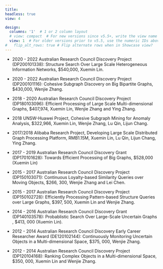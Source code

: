 ```yaml
---
title:  
headless: true
view: 4

design:
  columns: '1'  # 1 or 2 column layout
  # view: compact  # For new versions since v5.5+, write the view name
  view: 1  # For older versions prior to v5.5, use the numeric IDs above
#   flip_alt_rows: true # Flip alternate rows when in Showcase view?
---
```

- 2020 - 2022 Australian Research Council Discovery Project (DP200101338): Structure Search Over Large Scale Heterogeneous Information Networks, $540,000, Xuemin Lin.
<!-- 
<br> -->

- 2020 - 2022 Australian Research Council Discovery Project (DP200101116): Cohesive Subgraph Discovery on Big Bipartite Graphs, $430,000, Wenjie Zhang.
<!-- 
<br> -->

- 2018 - 2020 Australian Research Council Discovery Project (DP180103096): Efficient Processing of Large Scale Multi-dimensional Graphs, $407,974, Xuemin Lin, Wenjie Zhang and Ying Zhang.
<!-- 
<br> -->

- 2018 UNSW-Huawei Project, Cohesive Subgraph Mining for Anomaly Analysis, $322,966, Xuemin Lin, Wenjie Zhang, Lu Qin, Lijun Chang.
<!-- 
<br> -->

- 2017/2018 Alibaba Research Project, Developing Large Scale Distributed Graph Processing Platform, RMB1.15M, Xuemin Lin, Lu Qin, Lijun Chang, Ying Zhang.
<!-- 
<br> -->

- 2017 - 2019 Australian Research Council Discovery Grant (DP170101628): Towards Efficient Processing of Big Graphs, $528,000 (Xuemin Lin)
<!-- 
<br> -->

- 2015 - 2017 Australian Research Council Discovery Project (DP150103071): Continuous Loyalty-based Similarity Queries over Moving Objects, $266, 300, Wenjie Zhang and Lei Chen.
<!-- 
<br> -->

- 2015 - 2017 Australian Research Council Discovery Project (DP150102728): Efficiently Processing Pattern-based Structure Queries over Large Graphs, $397, 500, Xuemin Lin and Wenjie Zhang.
<!-- 
<br> -->

- 2014 - 2016 Australian Research Council Discovery Grant (DP140103578): Probablistic Search Over Large-Scale Uncertain Graphs , $413, 000 (Xuemin Lin).
<!-- 
<br> -->

- 2012 - 2014 Australian Research Council Discovery Early Career Researcher Award (DE120102144): Continuously Monitoring Uncertain Objects in a Multi-dimensional Space, $375, 000, Wenjie Zhang.
<!-- 
<br> -->

- 2012 - 2014 Australian Research Council Discovery Project (DP120104168): Ranking Complex Objects in a Multi-dimensional Space, $350, 000, Xuemin Lin and Wenjie Zhang.

